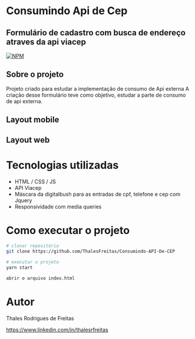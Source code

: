 # Consumindo Api de Cep

## Formulário de cadastro com busca de endereço atraves da api viacep 
[![NPM](https://img.shields.io/npm/l/formulario)](https://github.com/ThalesFreitas/Consumindo-API-De-CEP/blob/master/LICENSE)

## Sobre o projeto
Projeto criado para estudar a implementação de consumo de Api externa 
A criação desse formulário teve como objetivo, estudar a parte de consumo de api externa.

## Layout mobile


## Layout web


# Tecnologias utilizadas
- HTML / CSS / JS 
- API Viacep
- Máscara da digitalbush para as entradas de cpf, telefone e cep com Jquery
- Responsividade com media queries

# Como executar o projeto

```bash
# clonar repositório
git clone https://github.com/ThalesFreitas/Consumindo-API-De-CEP

# executar o projeto
yarn start

abrir o arquivo index.html

```

# Autor

Thales Rodrigues de Freitas

https://www.linkedin.com/in/thalesrfreitas
